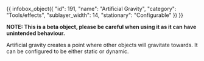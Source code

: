 {{ infobox_object({
	"id": 191,
	"name": "Artificial Gravity",
	"category": "Tools/effects",
	"sublayer_width": 14,
	"stationary": "Configurable"
}) }}

**NOTE: This is a beta object, please be careful when using it as it can have unintended behaviour.**

Artificial gravity creates a point where other objects will gravitate towards. It can be configured to be either static or dynamic.
